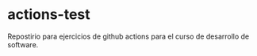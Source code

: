 # actions-test
Repostirio para ejercicios de github actions para el curso de desarrollo de software.

